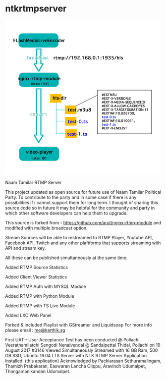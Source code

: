 # ntkrtmpserver

![](https://github.com/karthikindia/ntkrtmpserver/blob/master/flowdiagram.png)


Naam Tamilar RTMP Server

This project updated as open source for future use of Naam Tamilar Political Party.
To contribute to the party and in some case if there is any possibilities if i cannot support them for long term.
I thought of sharing this source code so in future it may be helpful for the community and party in which other software developers can help them to upgrade.

This source is forked from - https://github.com/arut/nginx-rtmp-module
and modified with multiple broadcast option.

Stream Sources will be able to restreamed to RTMP Player, Youtube API, Facebook API, Twitch and any other plaftforms that supports streaming with API and stream key. 

All these can be published simultaneously at the same time.

Added RTMP Source Statistics 

Added Client Viewer Statistics

Added RTMP Auth with MYSQL Module

Added RTMP with Python Module

Added RTMP with TS Live Module

Added LXC Web Panel

Forked & Included Playlist with GStreamer and Liquidsoap
For more info please email :  me@karthik.sg

First UAT - User Acceptance Test has been conducted @ Pollachi
Veerathamilatchi Sengodi Nenaivendal @ Sandaipettai Thidal, Pollachi on 19 August 2017
#3146 Viewed Simultaneously
Streamed with 16 GB Ram, 500 GB SSD, Ubuntu 16.04 LTS Server with NTK RTMP Server Application Installed. (this application)
Acknowledged by Packiarasan Sethuramalingam, Thamizh Prabakaran, Easwaran Lancha Olippu, Aravindh Udumalpet, Thangamanikandan Udumalpet.

